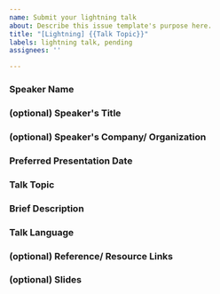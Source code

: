 ```yaml
---
name: Submit your lightning talk
about: Describe this issue template's purpose here.
title: "[Lightning] {{Talk Topic}}"
labels: lightning talk, pending
assignees: ''

---
```


<!-- 
Our treatment to the talk submission:
- The talk submission process is completely transparent. The discussions, comment, suggestions would be posted in this issues transparently.
- If you'd like to make an inquiry privately, please contact the event organiser through organizer@gdghk.org . 
- We wouldn't reject any submission if the content meet public sector ethics.
- Each study group event may have max 4 lightning talks.
- The more 👍 the higher priority to be scheduled if there are multiple talks at the same time.
- We will mark the issue with "confirmed" and the date label if the we have accepted the talk request; will matk "wontfix" label if the talk request is rejected.

Actions:
1. Please complete the required input in English or Chinese.

Advices:
- The talk can be conducted in English / Cantonese / Mandarin.
- Keep Short. Max 5 mins. There will be extra few minutes Q&A time if needed. 
- Audience loves to see demo/ slides, but both of them are optional.
-->

### Speaker Name
<!-- required, a casual name is okay.
Example: Emma Wong
-->

### (optional) Speaker's Title 
<!-- optional -->

### (optional) Speaker's Company/ Organization
<!-- optional -->

### Preferred Presentation Date
<!-- required, please check the event date of the Flutter Study Group on https://gdg.community.dev/gdg-hong-kong/ -->

### Talk Topic
<!-- required, any Flutter/Dart/Programming topics. -->

### Brief Description
<!-- required, few sentences or point form to briefly describe your lightning talk content. 
-->

### Talk Language
<!-- required, English / Cantonese / Mandarin -->

### (optional) Reference/ Resource Links
<!-- optional, any references/resources/sample code links you want to share with audiences. -->

### (optional) Slides
<!-- optional, if you want to share the slides with audiences.
Audience loves to see your slides and for historical reference. There are three options

1. Export it in PDF with compression (size limit <= 10MB)
2. Commit it into the repository and create pull request and mention this issue (size limit <= 50MB). 
3. Google Drive link (Please set Anyone with the link can access) 
-->
